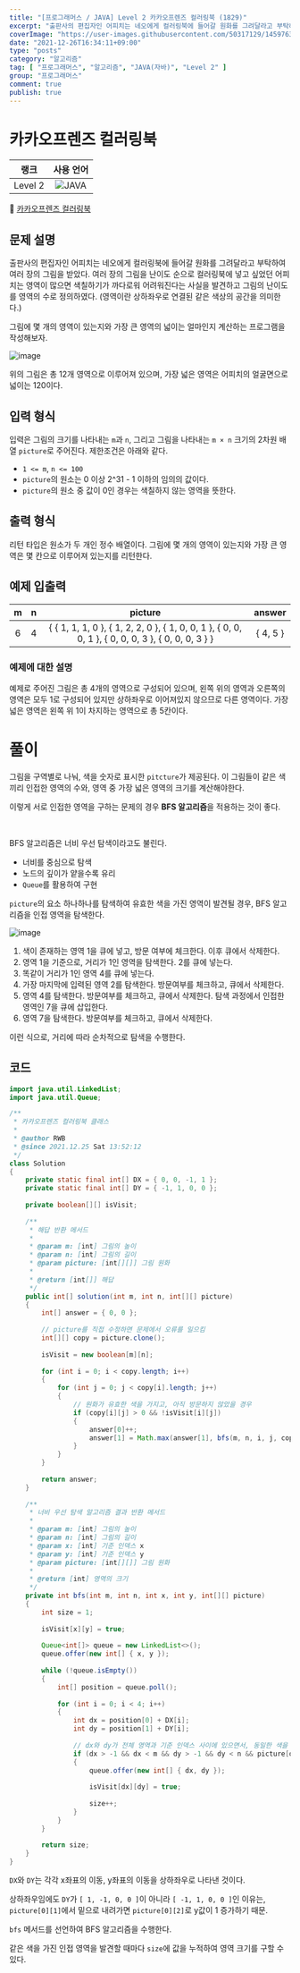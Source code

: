 ```yaml
---
title: "[프로그래머스 / JAVA] Level 2 카카오프렌즈 컬러링북 (1829)"
excerpt: "출판사의 편집자인 어피치는 네오에게 컬러링북에 들어갈 원화를 그려달라고 부탁하여 여러 장의 그림을 받았다. 여러 장의 그림을 난이도 순으로 컬러링북에 넣고 싶었던 어피치는 영역이 많으면 색칠하기가 까다로워 어려워진다는 사실을 발견하고 그림의 난이도를 영역의 수로 정의하였다. (영역이란 상하좌우로 연결된 같은 색상의 공간을 의미한다.) 그림에 몇 개의 영역이 있는지와 가장 큰 영역의 넓이는 얼마인지 계산하는 프로그램을 작성해보자."
coverImage: "https://user-images.githubusercontent.com/50317129/145976356-6b5d1430-31c0-4c34-829e-6be8f747ab19.png"
date: "2021-12-26T16:34:11+09:00"
type: "posts"
category: "알고리즘"
tag: [ "프로그래머스", "알고리즘", "JAVA(자바)", "Level 2" ]
group: "프로그래머스"
comment: true
publish: true
---
```


# 카카오프렌즈 컬러링북

|  랭크   |                                                      사용 언어                                                      |
| :-----: | :-----------------------------------------------------------------------------------------------------------------: |
| Level 2 | ![JAVA](https://shields.io/badge/java-JDK%2011-lightgray?logo=java&style=plastic&logoColor=white&labelColor=orange) |

🔗 [카카오프렌즈 컬러링북](https://programmers.co.kr/learn/courses/30/lessons/1829)





## 문제 설명

출판사의 편집자인 어피치는 네오에게 컬러링북에 들어갈 원화를 그려달라고 부탁하여 여러 장의 그림을 받았다. 여러 장의 그림을 난이도 순으로 컬러링북에 넣고 싶었던 어피치는 영역이 많으면 색칠하기가 까다로워 어려워진다는 사실을 발견하고 그림의 난이도를 영역의 수로 정의하였다. (영역이란 상하좌우로 연결된 같은 색상의 공간을 의미한다.)

그림에 몇 개의 영역이 있는지와 가장 큰 영역의 넓이는 얼마인지 계산하는 프로그램을 작성해보자.

![image](http://t1.kakaocdn.net/codefestival/apeach.png)

위의 그림은 총 12개 영역으로 이루어져 있으며, 가장 넓은 영역은 어피치의 얼굴면으로 넓이는 120이다.





## 입력 형식

입력은 그림의 크기를 나타내는 `m`과 `n`, 그리고 그림을 나타내는 `m × n` 크기의 2차원 배열 `picture`로 주어진다. 제한조건은 아래와 같다.

* `1 <= m`, `n <= 100`
* `picture`의 원소는 0 이상 2^31 - 1 이하의 임의의 값이다.
* `picture`의 원소 중 값이 0인 경우는 색칠하지 않는 영역을 뜻한다.





## 출력 형식

리턴 타입은 원소가 두 개인 정수 배열이다. 그림에 몇 개의 영역이 있는지와 가장 큰 영역은 몇 칸으로 이루어져 있는지를 리턴한다.





## 예제 입출력

|   m   |   n   |                                              picture                                               |  answer  |
| :---: | :---: | :------------------------------------------------------------------------------------------------: | :------: |
|   6   |   4   | { { 1, 1, 1, 0 }, { 1, 2, 2, 0 }, { 1, 0, 0, 1 }, { 0, 0, 0, 1 }, { 0, 0, 0, 3 }, { 0, 0, 0, 3 } } | { 4, 5 } |



### 예제에 대한 설명

예제로 주어진 그림은 총 4개의 영역으로 구성되어 있으며, 왼쪽 위의 영역과 오른쪽의 영역은 모두 1로 구성되어 있지만 상하좌우로 이어져있지 않으므로 다른 영역이다. 가장 넓은 영역은 왼쪽 위 1이 차지하는 영역으로 총 5칸이다.










# 풀이

그림을 구역별로 나눠, 색을 숫자로 표시한 `pitcture`가 제공된다. 이 그림들이 같은 색끼리 인접한 영역의 수와, 영역 중 가장 넓은 영역의 크기를 계산해야한다.

이렇게 서로 인접한 영역을 구하는 문제의 경우 **BFS 알고리즘**을 적용하는 것이 좋다.

<br />

BFS 알고리즘은 너비 우선 탐색이라고도 불린다.

* 너비를 중심으로 탐색
* 노드의 깊이가 얕을수록 유리
* `Queue`를 활용하여 구현

`picture`의 요소 하나하나를 탐색하여 유효한 색을 가진 영역이 발견될 경우, BFS 알고리즘을 인접 영역을 탐색한다.

![image](https://user-images.githubusercontent.com/50317129/147405712-4ce218db-30d1-448c-ac53-93fd4b6793eb.png)

1. 색이 존재하는 영역 1을 큐에 넣고, 방문 여부에 체크한다. 이후 큐에서 삭제한다.
2. 영역 1을 기준으로, 거리가 1인 영역을 탐색한다. 2를 큐에 넣는다.
3. 똑같이 거리가 1인 영역 4를 큐에 넣는다.
4. 가장 마지막에 입력된 영역 2를 탐색한다. 방문여부를 체크하고, 큐에서 삭제한다.
5. 영역 4를 탐색한다. 방문여부를 체크하고, 큐에서 삭제한다. 탐색 과정에서 인접한 영역인 7을 큐에 삽입한다.
6. 영역 7을 탐색한다. 방문여부를 체크하고, 큐에서 삭제한다.

이런 식으로, 거리에 따라 순차적으로 탐색을 수행한다.





## 코드

``` java
import java.util.LinkedList;
import java.util.Queue;

/**
 * 카카오프렌즈 컬러링북 클래스
 *
 * @author RWB
 * @since 2021.12.25 Sat 13:52:12
 */
class Solution
{
	private static final int[] DX = { 0, 0, -1, 1 };
	private static final int[] DY = { -1, 1, 0, 0 };
	
	private boolean[][] isVisit;
	
	/**
	 * 해답 반환 메서드
	 *
	 * @param m: [int] 그림의 높이
	 * @param n: [int] 그림의 길이
	 * @param picture: [int[][]] 그림 원화
	 *
	 * @return [int[]] 해답
	 */
	public int[] solution(int m, int n, int[][] picture)
	{
		int[] answer = { 0, 0 };
		
		// picture를 직접 수정하면 문제에서 오류를 일으킴
		int[][] copy = picture.clone();
		
		isVisit = new boolean[m][n];
		
		for (int i = 0; i < copy.length; i++)
		{
			for (int j = 0; j < copy[i].length; j++)
			{
				// 원화가 유효한 색을 가지고, 아직 방문하지 않았을 경우
				if (copy[i][j] > 0 && !isVisit[i][j])
				{
					answer[0]++;
					answer[1] = Math.max(answer[1], bfs(m, n, i, j, copy));
				}
			}
		}
		
		return answer;
	}
	
	/**
	 * 너비 우선 탐색 알고리즘 결과 반환 메서드
	 *
	 * @param m: [int] 그림의 높이
	 * @param n: [int] 그림의 길이
	 * @param x: [int] 기준 인덱스 x
	 * @param y: [int] 기준 인덱스 y
	 * @param picture: [int[][]] 그림 원화
	 *
	 * @return [int] 영역의 크기
	 */
	private int bfs(int m, int n, int x, int y, int[][] picture)
	{
		int size = 1;
		
		isVisit[x][y] = true;
		
		Queue<int[]> queue = new LinkedList<>();
		queue.offer(new int[] { x, y });
		
		while (!queue.isEmpty())
		{
			int[] position = queue.poll();
			
			for (int i = 0; i < 4; i++)
			{
				int dx = position[0] + DX[i];
				int dy = position[1] + DY[i];
				
				// dx와 dy가 전체 영역과 기준 인덱스 사이에 있으면서, 동일한 색을 가지고, 아직 체크하지 않았을 경우
				if (dx > -1 && dx < m && dy > -1 && dy < n && picture[dx][dy] == picture[x][y] && !isVisit[dx][dy])
				{
					queue.offer(new int[] { dx, dy });
					
					isVisit[dx][dy] = true;
					
					size++;
				}
			}
		}
		
		return size;
	}
}
```

`DX`와 `DY`는 각각 x좌표의 이동, y좌표의 이동을 상하좌우로 나타낸 것이다.

상하좌우임에도 `DY`가 `[ 1, -1, 0, 0 ]`이 아니라 `[ -1, 1, 0, 0 ]`인 이유는, `picture[0][1]`에서 밑으로 내려가면 `picture[0][2]`로 y값이 1 증가하기 때문.

`bfs` 메서드를 선언하여 BFS 알고리즘을 수행한다.

같은 색을 가진 인접 영역을 발견할 때마다 `size`에 값을 누적하여 영역 크기를 구할 수 있다.
